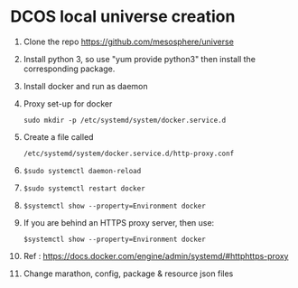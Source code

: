 # DCOS local universe creation

1. Clone the repo https://github.com/mesosphere/universe
2. Install python 3, so use "yum provide python3" then install the corresponding package.
3. Install docker and run as daemon
4. Proxy set-up for docker
  
    `sudo mkdir -p /etc/systemd/system/docker.service.d`
6. Create a file called
    
    `/etc/systemd/system/docker.service.d/http-proxy.conf`
8. `$sudo systemctl daemon-reload`
9. `$sudo systemctl restart docker`
10. `$systemctl show --property=Environment docker`
11. If you are behind an HTTPS proxy server, then use:
  
    `$systemctl show --property=Environment docker`
12. Ref : https://docs.docker.com/engine/admin/systemd/#httphttps-proxy
13. Change marathon, config, package & resource json files

